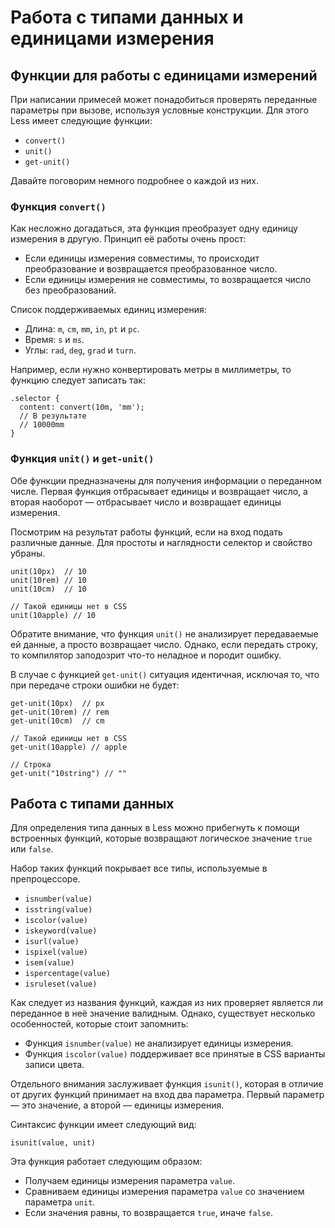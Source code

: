 # Работа с типами данных и единицами измерения

## Функции для работы с единицами измерений

При написании примесей может понадобиться проверять переданные параметры при вызове, используя условные конструкции. Для этого Less имеет следующие функции:

- `convert()`
- `unit()`
- `get-unit()`

Давайте поговорим немного подробнее о каждой из них.

### Функция `convert()`

Как несложно догадаться, эта функция преобразует одну единицу измерения в другую. Принцип её работы очень прост:

- Если единицы измерения совместимы, то происходит преобразование и возвращается преобразованное число.
- Если единицы измерения не совместимы, то возвращается число без преобразований.

Список поддерживаемых единиц измерения:

- Длина: `m`, `cm`, `mm`, `in`, `pt` и `pc`.
- Время: `s` и `ms`.
- Углы: `rad`, `deg`, `grad` и `turn`.

Например, если нужно конвертировать метры в миллиметры, то функцию следует записать так:

```less
.selector {
  content: convert(10m, 'mm');
  // В результате
  // 10000mm
}
```

### Функция `unit()` и `get-unit()`

Обе функции предназначены для получения информации о переданном числе. Первая функция отбрасывает единицы и возвращает число, а вторая наоборот — отбрасывает число и возвращает единицы измерения.

Посмотрим на результат работы функций, если на вход подать различные данные. Для простоты и наглядности селектор и свойство убраны.

```less
unit(10px)  // 10
unit(10rem) // 10
unit(10cm)  // 10

// Такой единицы нет в CSS
unit(10apple) // 10
```

Обратите внимание, что функция `unit()` не анализирует передаваемые ей данные, а просто возвращает число. Однако, если передать строку, то компилятор заподозрит что-то неладное и породит ошибку.

В случае с функцией `get-unit()` ситуация идентичная, исключая то, что при передаче строки ошибки не будет:

```less
get-unit(10px)  // px
get-unit(10rem) // rem
get-unit(10cm)  // cm

// Такой единицы нет в CSS
get-unit(10apple) // apple

// Строка
get-unit("10string") // ""
```

## Работа с типами данных

Для определения типа данных в Less можно прибегнуть к помощи встроенных функций, которые возвращают логическое значение `true` или `false`.

Набор таких функций покрывает все типы, используемые в препроцессоре.

- `isnumber(value)`
- `isstring(value)`
- `iscolor(value)`
- `iskeyword(value)`
- `isurl(value)`
- `ispixel(value)`
- `isem(value)`
- `ispercentage(value)`
- `isruleset(value)`

Как следует из названия функций, каждая из них проверяет является ли переданное в неё значение валидным. Однако, существует несколько особенностей, которые стоит запомнить:

- Функция `isnumber(value)` не анализирует единицы измерения.
- Функция `iscolor(value)` поддерживает все принятые в CSS варианты записи цвета.

Отдельного внимания заслуживает функция `isunit()`, которая в отличие от других функций принимает на вход два параметра. Первый параметр — это значение, а второй — единицы измерения.

Синтаксис функции имеет следующий вид:

```less
isunit(value, unit)
```

Эта функция работает следующим образом:

- Получаем единицы измерения параметра `value`.
- Сравниваем единицы измерения параметра `value` со значением параметра `unit`.
- Если значения равны, то возвращается `true`, иначе `false`.
